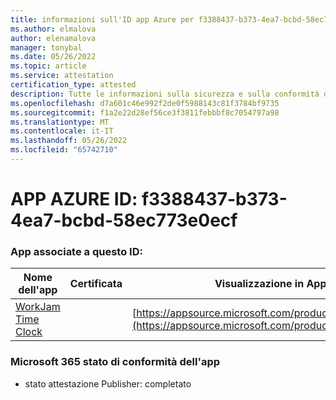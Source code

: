 ```yaml
---
title: informazioni sull'ID app Azure per f3388437-b373-4ea7-bcbd-58ec773e0ecf
ms.author: elmalova
author: elenamalova
manager: tonybal
ms.date: 05/26/2022
ms.topic: article
ms.service: attestation
certification_type: attested
description: Tutte le informazioni sulla sicurezza e sulla conformità disponibili per f3388437-b373-4ea7-bcbd-58ec773e0ecf.
ms.openlocfilehash: d7a601c46e992f2de0f5988143c81f3784bf9735
ms.sourcegitcommit: f1a2e22d28ef56ce3f3811febbbf8c7054797a98
ms.translationtype: MT
ms.contentlocale: it-IT
ms.lasthandoff: 05/26/2022
ms.locfileid: "65742710"
---
```

# <a name="azure-app-id-f3388437-b373-4ea7-bcbd-58ec773e0ecf"></a>APP AZURE ID: f3388437-b373-4ea7-bcbd-58ec773e0ecf


### <a name="apps-associated-with-this-id"></a>App associate a questo ID:
| **Nome dell'app** | **Certificata** | **Visualizzazione in AppSource** |
|--------------|---------------|-----------------------|
| [WorkJam Time Clock](../forward/WA200003620.md) |  | [https://appsource.microsoft.com/product/office/WA200003620](https://appsource.microsoft.com/product/office/WA200003620) |

### <a name="microsoft-365-app-compliance-status"></a>Microsoft 365 stato di conformità dell'app
- stato attestazione Publisher: completato

